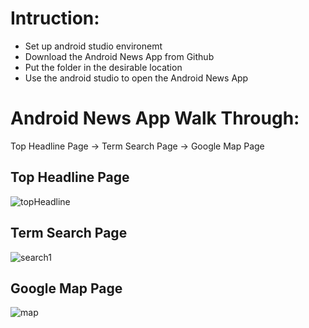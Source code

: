# Intruction:
- Set up android studio environemt
- Download the Android News App from Github
- Put the folder in the desirable location
- Use the android studio to open the Android News App
# Android News App Walk Through:

Top Headline Page -> Term Search Page -> Google Map Page
## Top Headline Page
![topHeadline](https://github.com/user-attachments/assets/35d5a84f-82ef-42ff-a157-2dfadcd8917f)

## Term Search Page
![search1](https://github.com/user-attachments/assets/3f67786c-1f9b-44eb-8527-7ac7b1b34b52)
## Google Map Page
![map](https://github.com/user-attachments/assets/4d56795e-8a1b-4bf8-bb4d-97953002de80)

